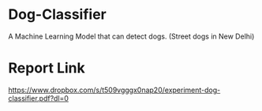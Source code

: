 # Dog-Classifier
A Machine Learning Model that can detect dogs. (Street dogs in New Delhi)



# Report Link
https://www.dropbox.com/s/t509vgggx0nap20/experiment-dog-classifier.pdf?dl=0
